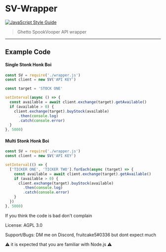 # SV-Wrapper
[![JavaScript Style Guide](https://cdn.rawgit.com/standard/standard/master/badge.svg)](https://github.com/standard/standard)

> Ghetto SpookVooper API wrapper
---

## Example Code

#### Single Stonk Honk Boi
```js
const SV = require('./wrapper.js')
const client = new SV('API KEY')

const target = 'STOCK ONE'

setInterval(async () => {
  const available = await client.exchange(target).getAvailable()
  if (available > 0) {
    client.exchange(target).buyStock(available)
      .then(console.log)
      .catch(console.error)
  }
}, 5000)
```

#### Multi Stonk Honk Boi
```js
const SV = require('./wrapper.js')
const client = new SV('API KEY')

setInterval(() => {
  ['TICKER ONE', 'TICKER TWO'].forEach(async (target) => {
    const available = await client.exchange(target).getAvailable()
    if (available > 0) {
      client.exchange(target).buyStock(available)
        .then(console.log)
        .catch(console.error)
    }
  })
}, 5000)
```

If you think the code is bad don't complain

License: AGPL 3.0

Support/Bugs: DM me on Discord, fruitcake5#0336 but dont expect much

⚠️ it is expected that you are familiar with Node.js ⚠️
